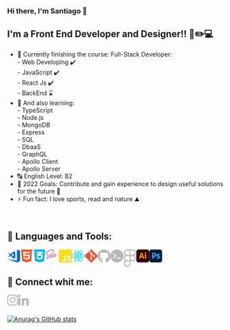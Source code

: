 ### Hi there, I'm Santiago 👋

## I'm a Front End Developer and Designer!! 🧠✏️💻

- 🔭 Currently finishing the course: Full-Stack Developer: <br/> - Web Developing ✔️ <br/> - JavaScript ✔️ <br/> - React Js ✔️ <br/> - BackEnd ⌛
- 🌱 And also learning:  <br/> - TypeScript <br/> - Node.js <br/> - MongoDB <br/> - Express <br/> - SQL <br/> - DbaaS <br/> - GraphQL <br/> - Apollo Client <br/> - Apollo Server
- 🔠 English Level: B2
- 🥅 2022 Goals: Contribute and gain experience to design useful solutions for the future 🌌
- ⚡ Fun fact: I love sports, read and nature ⛰️

<br/>

## 🧰 Languages and Tools:

<img align="left" alt="Visual Studio Code" width="30px" src="./iconos/vs.svg" />
<img align="left" alt="HTML5" width="30px" src="./iconos/html.svg" />
<img align="left" alt="CSS3" width="30px" src="./iconos/css.svg" />
<img align="left" alt="Sass" width="30px" src="./iconos/sass.svg" />
<img align="left" alt="JavaScript" width="30px" src="./iconos/js.svg" />
<img align="left" alt="ReactJs" width="30px" src="./iconos/react.svg" />
<img align="left" alt="Git" width="30px" src="./iconos/git.svg" />
<img align="left" alt="GitHub" width="30px" src="./iconos/github.svg" />
<img align="left" alt="Terminal" width="30px" src="./iconos/console.svg" />
<img align="left" alt="Figma" width="30px" src="./iconos/figma.svg" />
<img align="left" alt="Illustrator" width="30px" src="./iconos/ai.svg" />
<img align="left" alt="Phothoshop" width="30px" src="./iconos/ph.svg" />
<!-- <img align="left" alt="Node.js" width="30px" src="./iconos/node.svg" /> -->

<br/>
<br/>

## 🔗 Connect whit me:

[<img align="left" alt="sanmoyano | Instagram" width="25px" src="./iconos/insta.svg" />][instagram]
[<img align="left" alt="santiago-moyano | LinkedIn" width="25px"  src="./iconos/linkedin.svg" />][linkedin]

<br/>
<br/>

[![Anurag's GitHub stats](https://github-readme-stats.vercel.app/api?username=sanmoyano)](https://github.com/sanmoyano/github-readme-stats)

[linkedin]: https://www.linkedin.com/in/santiago-moyano/
[instagram]: https://www.instagram.com/sanmoyano/?hl=es
